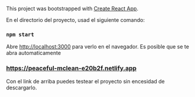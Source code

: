 This project was bootstrapped with [Create React App](https://github.com/facebook/create-react-app).

En el directorio del proyecto, usad el siguiente comando:

### `npm start`

Abre [http://localhost:3000](http://localhost:3000) para verlo en el navegador. Es posible que se te abra automaticamente

### https://peaceful-mclean-e20b2f.netlify.app

Con el link de arriba puedes testear el proyecto sin encesidad de descargarlo.
